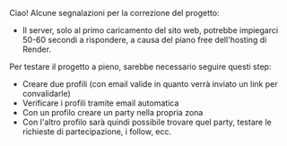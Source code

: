 Ciao! 
Alcune segnalazioni per la correzione del progetto:
- Il server, solo al primo caricamento del sito web, potrebbe impiegarci 50-60 secondi a rispondere, a causa del piano free dell'hosting di Render.

Per testare il progetto a pieno, sarebbe necessario seguire questi step:
- Creare due profili (con email valide in quanto verrà inviato un link per convalidarle)
- Verificare i profili tramite email automatica
- Con un profilo creare un party nella propria zona
- Con l'altro profilo sarà quindi possibile trovare quel party, testare le richieste di partecipazione, i follow, ecc.
